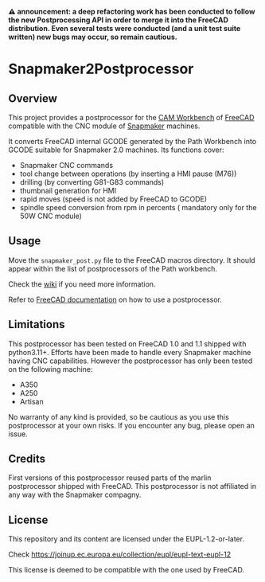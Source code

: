 **⚠️ announcement: a deep refactoring work has been conducted to follow the new Postprocessing API in order to merge it into the FreeCAD distribution. Even several tests were conducted (and a unit test suite written) new bugs may occur, so remain cautious.**

# Snapmaker2Postprocessor

## Overview
This project provides a postprocessor for the [CAM Workbench](https://wiki.freecad.org/CAM_Workbench) of [FreeCAD](https://www.freecad.org) compatible with the CNC module of [Snapmaker](https://snapmaker.com) machines.

It converts FreeCAD internal GCODE generated by the Path Workbench into GCODE suitable for Snapmaker 2.0 machines.
Its functions cover:
- Snapmaker CNC commands
- tool change between operations (by inserting a HMI pause (M76))
- drilling (by converting G81-G83 commands)
- thumbnail generation for HMI
- rapid moves (speed is not added by FreeCAD to GCODE)
- spindle speed conversion from rpm in percents ( mandatory only for the 50W CNC module)

## Usage
Move the `snapmaker_post.py` file to the FreeCAD macros directory. It should appear within the list of postprocessors of the Path workbench. 

Check the [wiki](https://github.com/clsergent/Snapmaker2Postprocessor/wiki) if you need more information.

Refer to [FreeCAD documentation](https://wiki.freecadweb.org/Path_Post) on how to use a postprocessor.


## Limitations
This postprocessor has been tested on FreeCAD 1.0 and 1.1 shipped with python3.11+.
Efforts have been made to handle every Snapmaker machine having CNC capabilities.
However the postprocessor has only been tested on the following machine:
- A350
- A250
- Artisan

No warranty of any kind is provided, so be cautious as you use this postprocessor at your own risks. 
If you encounter any bug, please open an issue. 


## Credits
First versions of this postprocessor reused parts of the marlin postprocessor shipped with FreeCAD.
This postprocessor is not affiliated in any way with the Snapmaker compagny.

## License
This repository and its content are licensed under the EUPL-1.2-or-later.

Check https://joinup.ec.europa.eu/collection/eupl/eupl-text-eupl-12

This license is deemed to be compatible with the one used by FreeCAD.
